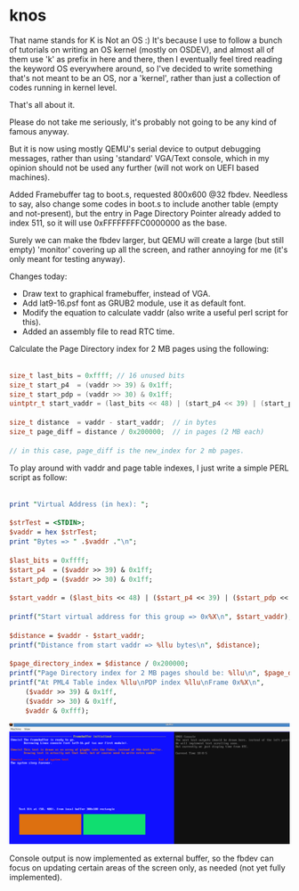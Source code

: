 # knos
That name stands for K is Not an OS :)
It's because I use to follow a bunch of tutorials on writing an OS kernel (mostly on OSDEV), and almost all of them
use 'k' as prefix in here and there, then I eventually feel tired reading the keyword OS everywhere
around, so I've decided to write something that's not meant to be an OS, nor a 'kernel', rather than
just a collection of codes running in kernel level.

That's all about it.

Please do not take me seriously, it's probably not going to be any kind of famous anyway.

But it is now using mostly QEMU's serial device to output debugging messages, rather than using
'standard' VGA/Text console, which in my opinion should not be used any further (will not work on
UEFI based machines).

Added Framebuffer tag to boot.s, requested 800x600 @32 fbdev.
Needless to say, also change some codes in boot.s to include another table (empty and not-present), but
the entry in Page Directory Pointer already added to index 511, so it will use 0xFFFFFFFFC0000000 as the
base.

Surely we can make the fbdev larger, but QEMU will create a large (but still empty) 'monitor' covering up
all the screen, and rather annoying for me (it's only meant for testing anyway).

Changes today:
  - Draw text to graphical framebuffer, instead of VGA.
  - Add lat9-16.psf font as GRUB2 module, use it as default font.
  - Modify the equation to calculate vaddr (also write a useful perl script for this).
  - Added an assembly file to read RTC time.
  
 Calculate the Page Directory index for 2 MB pages using the following:
 
 ```cpp
 
size_t last_bits = 0xffff; // 16 unused bits
size_t start_p4  = (vaddr >> 39) & 0x1ff;
size_t start_pdp = (vaddr >> 30) & 0x1ff;
uintptr_t start_vaddr = (last_bits << 48) | (start_p4 << 39) | (start_pdp << 30);

size_t distance  = vaddr - start_vaddr;  // in bytes
size_t page_diff = distance / 0x200000;  // in pages (2 MB each)

// in this case, page_diff is the new_index for 2 mb pages.

```

To play around with vaddr and page table indexes, I just write a simple PERL script as follow:

```perl

print "Virtual Address (in hex): ";

$strTest = <STDIN>;
$vaddr = hex $strTest;
print "Bytes => " .$vaddr ."\n";

$last_bits = 0xffff;
$start_p4  = ($vaddr >> 39) & 0x1ff;
$start_pdp = ($vaddr >> 30) & 0x1ff;

$start_vaddr = ($last_bits << 48) | ($start_p4 << 39) | ($start_pdp << 30);

printf("Start virtual address for this group => 0x%X\n", $start_vaddr);

$distance = $vaddr - $start_vaddr;
printf("Distance from start vaddr => %llu bytes\n", $distance);

$page_directory_index = $distance / 0x200000;
printf("Page Directory index for 2 MB pages should be: %llu\n", $page_directory_index);
printf("At PML4 Table index %llu\nPDP index %llu\nFrame 0x%X\n", 
	($vaddr >> 39) & 0x1ff,
	($vaddr >> 30) & 0x1ff,
	$vaddr & 0xfff);


```

![Screenshot 1](Screenshot_2019-10-27_01-00-08.png "Recent test on QEMU")

Console output is now implemented as external buffer, so the fbdev can focus on updating certain areas of the screen only, as needed (not yet fully implemented).
